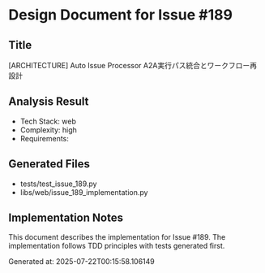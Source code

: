 # Design Document for Issue #189

## Title
[ARCHITECTURE] Auto Issue Processor A2A実行パス統合とワークフロー再設計

## Analysis Result
- Tech Stack: web
- Complexity: high
- Requirements: 

## Generated Files
- tests/test_issue_189.py
- libs/web/issue_189_implementation.py

## Implementation Notes
This document describes the implementation for Issue #189.
The implementation follows TDD principles with tests generated first.

Generated at: 2025-07-22T00:15:58.106149
